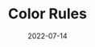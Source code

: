 ---
layout:             page
title:              Color Rules
published:          true
date:               2022-07-14
modified:           2022-07-14
order:              /02/color-rules
class:              front-section
---